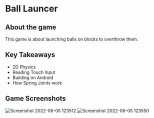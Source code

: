 # Ball Launcer

## About the game

This game is about launching balls on blocks to overthrow them.

## Key Takeaways

- 2D Physics
- Reading Touch Input
- Building on Android
- How Spring Joints work

## Game Screenshots
![Screenshot 2022-06-05 123512](https://user-images.githubusercontent.com/80252098/172044453-5b36be39-7164-4aae-9b2b-71ac7eb9c4ee.png)
![Screenshot 2022-06-05 123550](https://user-images.githubusercontent.com/80252098/172044455-c4615397-2656-4e56-a9bd-0a9155c14ddf.png)
